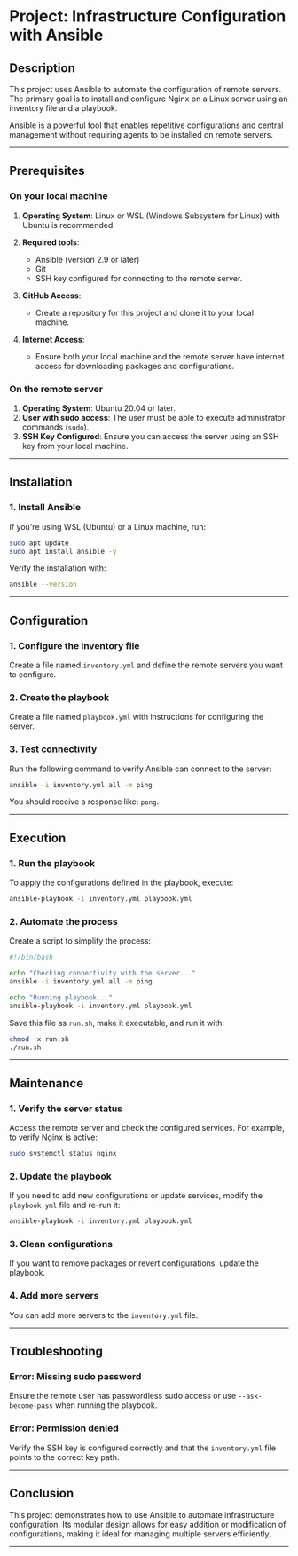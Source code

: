 # **Project: Infrastructure Configuration with Ansible**

## **Description**
This project uses Ansible to automate the configuration of remote servers. The primary goal is to install and configure Nginx on a Linux server using an inventory file and a playbook.

Ansible is a powerful tool that enables repetitive configurations and central management without requiring agents to be installed on remote servers.

---

## **Prerequisites**

### **On your local machine**
1. **Operating System**: Linux or WSL (Windows Subsystem for Linux) with Ubuntu is recommended.
2. **Required tools**:
   - Ansible (version 2.9 or later)
   - Git
   - SSH key configured for connecting to the remote server.

3. **GitHub Access**:
   - Create a repository for this project and clone it to your local machine.

4. **Internet Access**:
   - Ensure both your local machine and the remote server have internet access for downloading packages and configurations.

### **On the remote server**
1. **Operating System**: Ubuntu 20.04 or later.
2. **User with sudo access**: The user must be able to execute administrator commands (`sudo`).
3. **SSH Key Configured**: Ensure you can access the server using an SSH key from your local machine.

---

## **Installation**

### **1. Install Ansible**
If you're using WSL (Ubuntu) or a Linux machine, run:
```bash
sudo apt update
sudo apt install ansible -y
```

Verify the installation with:
```bash
ansible --version
```

---

## **Configuration**

### **1. Configure the inventory file**
Create a file named `inventory.yml` and define the remote servers you want to configure.

### **2. Create the playbook**
Create a file named `playbook.yml` with instructions for configuring the server.

### **3. Test connectivity**
Run the following command to verify Ansible can connect to the server:
```bash
ansible -i inventory.yml all -m ping
```
You should receive a response like: `pong`.

---

## **Execution**

### **1. Run the playbook**
To apply the configurations defined in the playbook, execute:
```bash
ansible-playbook -i inventory.yml playbook.yml
```

### **2. Automate the process**
Create a script to simplify the process:
```bash
#!/bin/bash

echo "Checking connectivity with the server..."
ansible -i inventory.yml all -m ping

echo "Running playbook..."
ansible-playbook -i inventory.yml playbook.yml
```

Save this file as `run.sh`, make it executable, and run it with:
```bash
chmod +x run.sh
./run.sh
```

---

## **Maintenance**

### **1. Verify the server status**
Access the remote server and check the configured services. For example, to verify Nginx is active:
```bash
sudo systemctl status nginx
```

### **2. Update the playbook**
If you need to add new configurations or update services, modify the `playbook.yml` file and re-run it:
```bash
ansible-playbook -i inventory.yml playbook.yml
```

### **3. Clean configurations**
If you want to remove packages or revert configurations, update the playbook. 

### **4. Add more servers**
You can add more servers to the `inventory.yml` file.

---

## **Troubleshooting**

### **Error: Missing sudo password**
Ensure the remote user has passwordless sudo access or use `--ask-become-pass` when running the playbook.

### **Error: Permission denied**
Verify the SSH key is configured correctly and that the `inventory.yml` file points to the correct key path.

---

## **Conclusion**
This project demonstrates how to use Ansible to automate infrastructure configuration. Its modular design allows for easy addition or modification of configurations, making it ideal for managing multiple servers efficiently.

---
